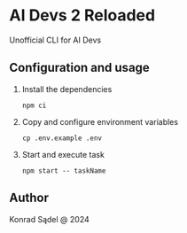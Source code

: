 # AI Devs 2 Reloaded
Unofficial CLI for AI Devs

## Configuration and usage
1. Install the dependencies
    ```shell
    npm ci
    ```

2. Copy and configure environment variables
    ```shell
    cp .env.example .env
    ```

3. Start and execute task
    ```shell
    npm start -- taskName
    ```

## Author
Konrad Sądel @ 2024